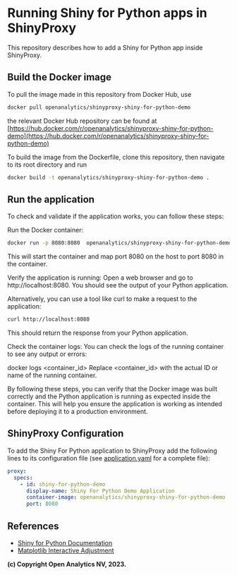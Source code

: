 # Running Shiny for Python apps in ShinyProxy

This repository describes how to add a Shiny for Python app inside ShinyProxy.

## Build the Docker image

To pull the image made in this repository from Docker Hub, use

```bash
docker pull openanalytics/shinyproxy-shiny-for-python-demo
```

the relevant Docker Hub repository can be found at [https://hub.docker.com/r/openanalytics/shinyproxy-shiny-for-python-demo](https://hub.docker.com/r/openanalytics/shinyproxy-shiny-for-python-demo)

To build the image from the Dockerfile, clone this repository, then navigate to its root directory and run

```bash
docker build -t openanalytics/shinyproxy-shiny-for-python-demo .
```

## Run the application

To check and validate if the application works, you can follow these steps:

Run the Docker container:

```bash
docker run -p 8080:8080  openanalytics/shinyproxy-shiny-for-python-demo
```

This will start the container and map port 8080 on the host to port 8080 in the container.

Verify the application is running:
Open a web browser and go to http://localhost:8080. You should see the output of your Python application.

Alternatively, you can use a tool like curl to make a request to the application:

```bash
curl http://localhost:8080
```

This should return the response from your Python application.

Check the container logs:
You can check the logs of the running container to see any output or errors:

docker logs <container_id>
Replace <container_id> with the actual ID or name of the running container.

By following these steps, you can verify that the Docker image was built correctly and the Python application is running as expected inside the container. This will help you ensure the application is working as intended before deploying it to a production environment.

## ShinyProxy Configuration

To add the Shiny For Python application to ShinyProxy add the following lines to its configuration file (see [application.yaml](./application.yaml) for a complete file):

```yaml
proxy:
  specs:
    - id: shiny-for-python-demo
      display-name: Shiny For Python Demo Application
      container-image: openanalytics/shinyproxy-shiny-for-python-demo
      port: 8080
```

## References

* [Shiny for Python Documentation](https://shiny.posit.co/py/docs/overview.html)
* [Matplotlib Interactive Adjustment](https://matplotlib.org/3.5.3/gallery/userdemo/colormap_interactive_adjustment.html)

**(c) Copyright Open Analytics NV, 2023.**
